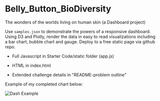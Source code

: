 # Belly_Button_BioDiversity
The wonders of the worlds living on human skin (a Dashboard project)

Use `samples.json` to demonstrate the powers of a responsive dashboard. Using D3 and Plotly, render the data in easy to read visualizations including a bar chart, bubble chart and gauge. Deploy to a free static page via github repo.

* Full Javascript in Starter Code/static folder (app.js)

* HTML in index.html

* Extended challenge details in "README-problem outline"

Example of my completed chart below:

  ![Dash Example](Images/Belly_Button_Dash_EX)